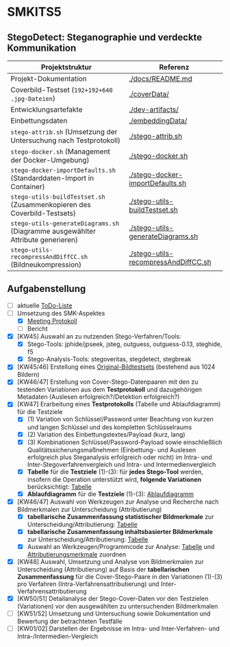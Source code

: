 # SMKITS5
## StegoDetect: Steganographie und verdeckte Kommunikation
| Projektstruktur | Referenz |
| --- | --- |
| Projekt-Dokumentation | [./docs/README.md](./docs/README.md) |
| Coverbild-Testset (`192+192+640 .jpg-Dateien`) | [./coverData/](./coverData/) |
| Entwicklungsartefakte | [./dev-artifacts/](./dev-artifacts/) |
| Einbettungsdaten | [./embeddingData/](./embeddingData/) |
| `stego-attrib.sh` (Umsetzung der Untersuchung nach Testprotokoll) | [./stego-attrib.sh](./stego-attrib.sh) |
| `stego-docker.sh` (Management der Docker-Umgebung) | [./stego-docker.sh](./stego-docker.sh) |
| `stego-docker-importDefaults.sh` (Standarddaten-Import in Container) | [./stego-docker-importDefaults.sh](./stego-docker-importDefaults.sh) |
| `stego-utils-buildTestset.sh` (Zusammenkopieren des Coverbild-Testsets) | [./stego-utils-buildTestset.sh](./stego-utils-buildTestset.sh) |
| `stego-utils-generateDiagrams.sh` (Diagramme ausgewählter Attribute generieren) | [./stego-utils-generateDiagrams.sh](./stego-utils-generateDiagrams.sh) |
| `stego-utils-recompressAndDiffCC.sh` (Bildneukompression) | [./stego-utils-recompressAndDiffCC.sh](./stego-utils-recompressAndDiffCC.sh) |
## Aufgabenstellung
- [ ] aktuelle [ToDo-Liste](./docs/todo.md)
- [ ] Umsetzung des SMK-Aspektes
  - [X] [Meeting Protokoll](./docs/meetings.md)
  - [ ] Bericht
- [X] [KW45] Auswahl an zu nutzenden Stego-Verfahren/Tools:
  - [X] Stego-Tools: jphide/jpseek, jsteg, outguess, outguess-0.13, steghide, f5
  - [X] Stego-Analysis-Tools: stegoveritas, stegdetect, stegbreak
- [X] [KW45/46] Erstellung eines [Original-Bildtestsets](./coverData) (bestehend aus 1024 Bildern)
- [X] [KW46/47] Erstellung von Cover-Stego-Datenpaaren mit den zu testenden Variationen aus dem **Testprotokoll** und dazugehörigen Metadaten (Auslesen erfolgreich?/Detektion erfolgreich?)
- [X] [KW47] Erarbeitung eines **Testprotokolls** (Tabelle und Ablaufdiagramm) für die Testziele
  - [X] (1) Variation von Schlüssel/Password unter Beachtung von kurzen und langen Schlüssel und des kompletten Schlüsselraums
  - [X] (2) Variation des Einbettungstextes/Payload (kurz, lang)
  - [X] (3) Kombinationen Schlüssel/Password-Payload sowie einschließlich Qualitätssicherungsmaßnehmen (Einbettung- und Auslesen erfolgreich plus Steganalysis erfolgreich oder nicht) im Intra- und Inter-Stegoverfahrenvergleich und Intra- und Intermedienvergleich 
  - [X] **Tabelle** für die **Testziele** (1)-(3): für **jedes Stego-Tool** werden, insofern die Operation unterstützt wird, **folgende Variationen** berücksichtigt: [Tabelle](./docs/variations.md)
  - [X] **Ablaufdiagramm** für die **Testziele** (1)-(3): [Ablaufdiagramm](./docs/flowchart.md)
- [X] [KW46/47] Auswahl von Werkzeugen zur Analyse und Recherche nach Bildmerkmalen zur Unterscheidung (Attributierung)
  - [X] **tabellarische Zusammenfassung statistischer Bildmerkmale** zur Unterscheidung/Attributierung: [Tabelle](./docs/attributes.md)
  - [X] **tabellarische Zusammenfassung inhaltsbasierter Bildmerkmale** zur Unterscheidung/Attributierung: [Tabelle](./docs/attributes.md)
  - [X] Auswahl an Werkzeugen/Programmcode zur Analyse: [Tabelle](./docs/tools.md) und [Attributierungsmerkmale](./docs/tool-attrib.md) zuordnen
- [X] [KW48] Auswahl, Umsetzung und Analyse von Bildmerkmalen zur Unterscheidung (Attributierung) auf Basis der **tabellarischen Zusammenfassung** für die Cover-Stego-Paare in den Variationen (1)-(3) pro Verfahren (Intra-Verfahrensattributierung) und Inter-Verfahrensattributierung
- [X] [KW50/51] Detailanalyse der Stego-Cover-Daten vor den Testzielen (Variationen) vor den ausgewählten zu untersuchenden Bildmerkmalen
- [ ] [KW51/52] Umsetzung und Untersuchung sowie Dokumentation und Bewertung der betrachteten Testfälle
- [ ] [KW01/02] Darstellen der Ergebnisse im Intra- und Inter-Verfahren- und Intra-/Intermedien-Vergleich 
